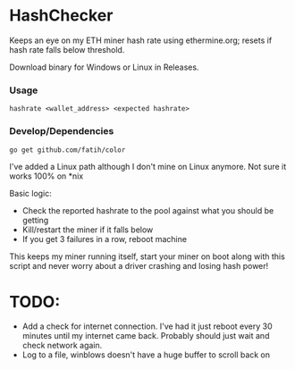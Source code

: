 # HashChecker
Keeps an eye on my ETH miner hash rate using ethermine.org; resets if hash rate falls below threshold.

Download binary for Windows or Linux in Releases.

### Usage
```
hashrate <wallet_address> <expected hashrate>
```
### Develop/Dependencies
```
go get github.com/fatih/color
```
I've added a Linux path although I don't mine on Linux anymore. Not sure it works 100% on *nix

Basic logic:
  - Check the reported hashrate to the pool against what you should be getting
  - Kill/restart the miner if it falls below
  - If you get 3 failures in a row, reboot machine

This keeps my miner running itself, start your miner on boot along with this script and never worry about a driver crashing and losing hash power!

# TODO:
- Add a check for internet connection. I've had it just reboot every 30 minutes until my internet came back. Probably should just wait and check network again.
- Log to a file, winblows doesn't have a huge buffer to scroll back on
